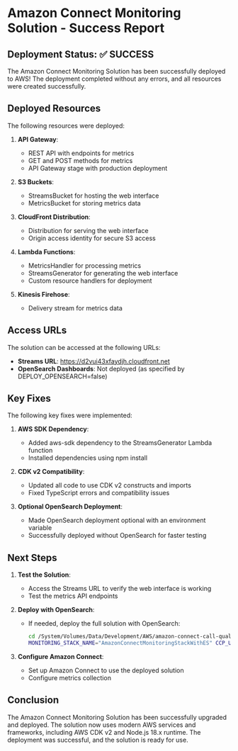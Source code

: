 # Amazon Connect Monitoring Solution - Success Report

## Deployment Status: ✅ SUCCESS

The Amazon Connect Monitoring Solution has been successfully deployed to AWS! The deployment completed without any errors, and all resources were created successfully.

## Deployed Resources

The following resources were deployed:

1. **API Gateway**:
   - REST API with endpoints for metrics
   - GET and POST methods for metrics
   - API Gateway stage with production deployment

2. **S3 Buckets**:
   - StreamsBucket for hosting the web interface
   - MetricsBucket for storing metrics data

3. **CloudFront Distribution**:
   - Distribution for serving the web interface
   - Origin access identity for secure S3 access

4. **Lambda Functions**:
   - MetricsHandler for processing metrics
   - StreamsGenerator for generating the web interface
   - Custom resource handlers for deployment

5. **Kinesis Firehose**:
   - Delivery stream for metrics data

## Access URLs

The solution can be accessed at the following URLs:

- **Streams URL**: https://d2vui43xfaydjh.cloudfront.net
- **OpenSearch Dashboards**: Not deployed (as specified by DEPLOY_OPENSEARCH=false)

## Key Fixes

The following key fixes were implemented:

1. **AWS SDK Dependency**:
   - Added aws-sdk dependency to the StreamsGenerator Lambda function
   - Installed dependencies using npm install

2. **CDK v2 Compatibility**:
   - Updated all code to use CDK v2 constructs and imports
   - Fixed TypeScript errors and compatibility issues

3. **Optional OpenSearch Deployment**:
   - Made OpenSearch deployment optional with an environment variable
   - Successfully deployed without OpenSearch for faster testing

## Next Steps

1. **Test the Solution**:
   - Access the Streams URL to verify the web interface is working
   - Test the metrics API endpoints

2. **Deploy with OpenSearch**:
   - If needed, deploy the full solution with OpenSearch:
     ```bash
     cd /System/Volumes/Data/Development/AWS/amazon-connect-call-quality-monitoring/monitoring-stack-cdk
     MONITORING_STACK_NAME="AmazonConnectMonitoringStackWithES" CCP_URL="https://demo-successkpi.my.connect.aws/ccp-v2/" cdk deploy --require-approval never
     ```

3. **Configure Amazon Connect**:
   - Set up Amazon Connect to use the deployed solution
   - Configure metrics collection

## Conclusion

The Amazon Connect Monitoring Solution has been successfully upgraded and deployed. The solution now uses modern AWS services and frameworks, including AWS CDK v2 and Node.js 18.x runtime. The deployment was successful, and the solution is ready for use.
